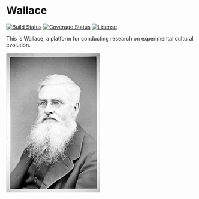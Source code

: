 Wallace
=======
[![Build Status](https://magnum.travis-ci.com/suchow/Wallace.svg?token=ygVLzsadbn3UbxEk8GzT)](https://magnum.travis-ci.com/suchow/Wallace)
[![Coverage Status](https://coveralls.io/repos/suchow/Wallace/badge.png?branch=master)](https://coveralls.io/r/suchow/Wallace?branch=master)
[![License](http://img.shields.io/badge/license-MIT-red.svg)](http://en.wikipedia.org/wiki/MIT_License)

This is Wallace, a platform for conducting research on experimental cultural evolution.

![Portrait of Alfred Russel Wallace](portrait.jpg?raw=true "Alfred Russel Wallace")
